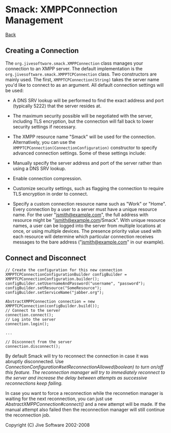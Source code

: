 Smack: XMPPConnection Management
================================

[Back](index.html)

Creating a Connection
---------------------

The `org.jivesoftware.smack.XMPPConnection` class manages your connection to
an XMPP server. The default implementation is the
`org.jivesoftware.smack.XMPPTCPConnection` class. Two constructors are mainly
used. The first, `XMPPTCPConnection(String)` takes the server name you'd like
to connect to as an argument. All default connection settings will be used:

  * A DNS SRV lookup will be performed to find the exact address and port (typically 5222) that the server resides at.
  * The maximum security possible will be negotiated with the server, including TLS encryption, but the connection will fall back to lower security settings if necessary.
  * The XMPP resource name "Smack" will be used for the connection.
Alternatively, you can use the `XMPPTCPConnection(ConnectionConfiguration)`
constructor to specify advanced connection settings. Some of these settings
include:

  * Manually specify the server address and port of the server rather than using a DNS SRV lookup.
  * Enable connection compression.
  * Customize security settings, such as flagging the connection to require TLS encryption in order to connect.
  * Specify a custom connection resource name such as "Work" or "Home". Every connection by a user to a server must have a unique resource name. For the user "jsmith@example.com", the full address with resource might be "jsmith@example.com/Smack". With unique resource names, a user can be logged into the server from multiple locations at once, or using multiple devices. The presence priority value used with each resource will determine which particular connection receives messages to the bare address ("jsmith@example.com" in our example).

Connect and Disconnect
----------------------

```
// Create the configuration for this new connection
XMPPTCPConnectionConfigurationBuilder configBuilder = XMPPTCPConnectionConfiguration.builder();
configBuilder.setUsernameAndPassword("username", "password");
configBuilder.setResource("SomeResource");
configBuilder.setServiceName("jabber.org");

AbstractXMPPConnection connection = new XMPPTCPConnection(configBuilder.build());
// Connect to the server
connection.connect();
// Log into the server
connection.login();

...

// Disconnect from the server
connection.disconnect();
```

By default Smack will try to reconnect the connection in case it was abruptly
disconnected. Use _ConnectionConfiguration#setReconnectionAllowed(boolean) to
turn on/off this feature. The reconnection manager will try to immediately
reconnect to the server and increase the delay between attempts as successive
reconnections keep failing._

In case you want to force a reconnection while the reconnetion manager is
waiting for the next reconnection, you can just use _AbstractXMPPConnection#connect()_
and a new attempt will be made. If the manual attempt also failed then the
reconnection manager will still continue the reconnection job.

Copyright (C) Jive Software 2002-2008
